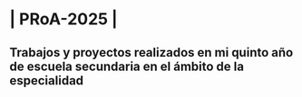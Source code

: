 # | PRoA-2025 |
## Trabajos y proyectos realizados en mi quinto año de escuela secundaria en el ámbito de la especialidad
